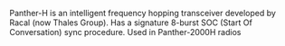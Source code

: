 Panther-H is an intelligent frequency hopping transceiver developed by Racal (now Thales Group). Has a signature 8-burst SOC (Start Of Conversation) sync procedure. Used in Panther-2000H radios